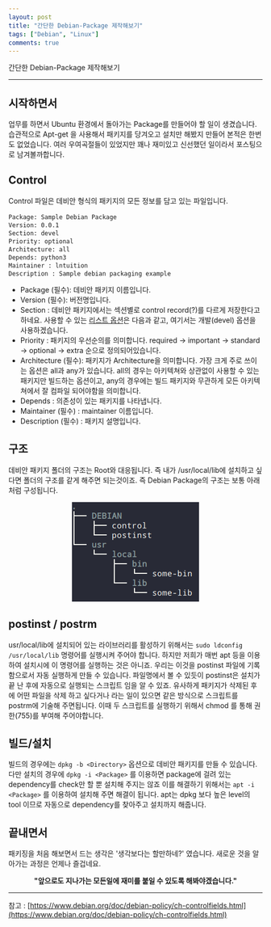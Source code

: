```yaml
---
layout: post
title: "간단한 Debian-Package 제작해보기"
tags: ["Debian", "Linux"]
comments: true
---
```


간단한 Debian-Package 제작해보기

---

## 시작하면서
업무를 하면서 Ubuntu 환경에서 돌아가는 Package를 만들어야 할 일이 생겼습니다.
습관적으로 Apt-get 을 사용해서 패키지를 당겨오고 설치만 해봤지 만들어 본적은 한번도 없었습니다.
여러 우여곡절들이 있었지만 꽤나 재미있고 신선했던 일이라서 포스팅으로 남겨볼까합니다.

## Control 
Control 파일은 데비안 형식의 패키지의 모든 정보를 담고 있는 파일입니다.

``` 
Package: Sample Debian Package
Version: 0.0.1
Section: devel
Priority: optional
Architecture: all
Depends: python3
Maintainer : lntuition
Description : Sample debian packaging example
```

- Package (필수): 데비안 패키지 이름입니다.
- Version (필수): 버전명입니다.
- Section : 데비안 패키지에서는 섹션별로 control record(?)를 다르게 저장한다고 하네요. 사용할 수 있는 [리스트 옵션](https://packages.debian.org/unstable/)은 다음과 같고, 여기서는 개발(devel) 옵션을 사용하겠습니다.
- Priority : 패키지의 우선순의를 의미합니다. required → important → standard → optional → extra 순으로 정의되어있습니다.
- Architecture (필수): 패키지가 Architecture을 의미합니다. 가장 크게 주로 쓰이는 옵션은 all과 any가 있습니다. all의 경우는 아키텍쳐와 상관없이 사용할 수 있는 패키지만 빌드하는 옵션이고, any의 경우에는 빌드 패키지와 무관하게 모든 아키텍쳐에서 잘 컴파일 되어야함을 의미합니다.
- Depends : 의존성이 있는 패키지를 나타냅니다.
- Maintainer (필수) : maintainer 이름입니다.
- Description (필수) : 패키지 설명입니다.

## 구조
데비안 패키지 폴더의 구조는 Root와 대응됩니다. 
즉 내가 /usr/local/lib에 설치하고 싶다면 폴더의 구조를 같게 해주면 되는것이죠.
즉 Debian Package의 구조는 보통 아래처럼 구성됩니다.
<center>
    <img src="/images/Make-debian-package-tree.png">
</center>

## postinst / postrm
usr/local/lib에 설치되어 있는 라이브러리를 활성하기 위해서는 `sudo ldconfig /usr/local/lib` 명령어를 실행시켜 주어야 합니다.
하지만 저희가 매번 apt 등을 이용하여 설치시에 이 명령어를 실행하는 것은 아니죠.
우리는 이것을 postinst 파일에 기록함으로서 자동 실행하게 만들 수 있습니다.
파일명에서 볼 수 있듯이 postinst은 설치가 끝 난 후에 자동으로 실행되는 스크립트 임을 알 수 있죠.
유사하게 패키지가 삭제된 후에 어떤 파일을 삭제 하고 싶다거나 라는 일이 있으면 같은 방식으로 스크립트를 postrm에 기술해 주면됩니다.
이때 두 스크립트를 실행하기 위해서 chmod 를 통해 권한(755)를 부여해 주어야합니다.

## 빌드/설치
빌드의 경우에는 `dpkg -b <Directory>` 옵션으로 데비안 패키지를 만들 수 있습니다.
다만 설치의 경우에 `dpkg -i <Package>` 를 이용하면 package에 걸려 있는 dependency를 check만 할 뿐 설치해 주지는 않죠
이를 해결하기 위해서는 `apt -i <Package>` 를 이용하여 설치해 주면 해결이 됩니다.
apt는 dpkg 보다 높은 level의 tool 이므로 자동으로 dependency를 찾아주고 설치까지 해줍니다.

## 끝내면서
패키징을 처음 해보면서 드는 생각은 '생각보다는 할만하네?' 였습니다.
새로운 것을 알아가는 과정은 언제나 즐겁네요.
<center> <b> "앞으로도 지나가는 모든일에 재미를 붙일 수 있도록 해봐야겠습니다." </b> </center>

---
참고 : [https://www.debian.org/doc/debian-policy/ch-controlfields.html](https://www.debian.org/doc/debian-policy/ch-controlfields.html)